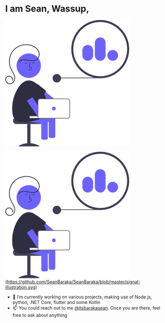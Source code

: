 # I am Sean, Wassup,

![](https://github.com/SeanBaraka/SeanBaraka/blob/master/signal-illustration.svg)

![](https://github.com/SeanBaraka/SeanBaraka/blob/master/signal-illustration.svg)(https://github.com/SeanBaraka/SeanBaraka/blob/master/signal-illustration.svg)

- 🔭 I’m currently working on various projects, making use of Node.js, python, .NET Core, flutter and some Kotlin
- 📫 You could reach out to me <a href="https://twitter.com/itsbarakasean">@itsbarakasean</a>. Once you are there, feel free to ask about anything
